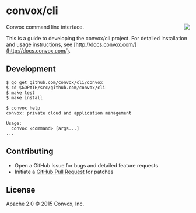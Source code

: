 # convox/cli 

<a href="https://travis-ci.org/convox/cli">
  <img align="right" src="https://travis-ci.org/convox/cli.svg?branch=master">
</a>

Convox command line interface.

This is a guide to developing the convox/cli project. For detailed
installation and usage instructions, see [http://docs.convox.com/](http://docs.convox.com/).

## Development

    $ go get github.com/convox/cli/convox
    $ cd $GOPATH/src/github.com/convox/cli
    $ make test
    $ make install

    $ convox help
    convox: private cloud and application management

    Usage:
      convox <command> [args...]
    ...

## Contributing

* Open a GitHub Issue for bugs and detailed feature requests
* Initiate a [GitHub Pull Request](https://help.github.com/articles/using-pull-requests/) for patches

## License

Apache 2.0 &copy; 2015 Convox, Inc.
